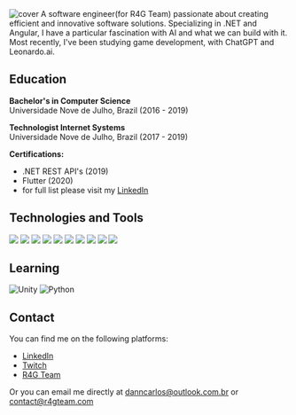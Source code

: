 
<img alt="cover" src="https://i.imgur.com/vCjM6JW.png" />
A software engineer(for R4G Team) passionate about creating efficient and innovative software solutions. Specializing in .NET and Angular, I have a particular fascination with AI and what we can build with it. Most recently, I've been studying game development, with ChatGPT and Leonardo.ai.

## Education

**Bachelor's in Computer Science**   
Universidade Nove de Julho, Brazil (2016 - 2019)

**Technologist Internet Systems**   
Universidade Nove de Julho, Brazil (2017 - 2019)

**Certifications:**

- .NET REST API's (2019)
- Flutter (2020)
- for full list please visit my [LinkedIn](https://www.linkedin.com/in/dannylocarlos/)

## Technologies and Tools
![](https://img.shields.io/badge/.NET-5C2D91?style=for-the-badge&logo=.net&logoColor=white)
![](https://img.shields.io/badge/SQL-4479A1?style=for-the-badge&logo=sql&logoColor=white)
![](https://img.shields.io/badge/Angular-DD0031?style=for-the-badge&logo=angular&logoColor=white)
![](https://img.shields.io/badge/React-20232A?style=for-the-badge&logo=react&logoColor=61DAFB)
![](https://img.shields.io/badge/Flutter-02569B?style=for-the-badge&logo=flutter&logoColor=white)
![](https://img.shields.io/badge/TypeScript-007ACC?style=for-the-badge&logo=typescript&logoColor=white)
![](https://img.shields.io/badge/JavaScript-F7DF1E?style=for-the-badge&logo=javascript&logoColor=black)
![](https://img.shields.io/badge/Node.js-43853D?style=for-the-badge&logo=node.js&logoColor=white)
![](https://img.shields.io/badge/Blazor-512BD4?style=for-the-badge&logo=blazor&logoColor=white)
![](https://img.shields.io/badge/Docker-2496ED?style=for-the-badge&logo=docker&logoColor=white)

## Learning
<img alt="Unity" src="https://img.shields.io/badge/unity%20-%23000000.svg?&style=for-the-badge&logo=unity&logoColor=white"/> <img alt="Python" src="https://img.shields.io/badge/python%20-%2314354C.svg?&style=for-the-badge&logo=python&logoColor=white"/>

## Contact
You can find me on the following platforms:
- [LinkedIn](https://www.linkedin.com/in/dannylocarlos/)
- [Twitch](https://www.twitch.tv/DannCarlos)
- [R4G Team](https://www.instagram.com/r4gteam/)

Or you can email me directly at [danncarlos@outlook.com.br](mailto:danncarlos@outlook.com.br) or [contact@r4gteam.com](mailto:contact@r4gteam.com)

